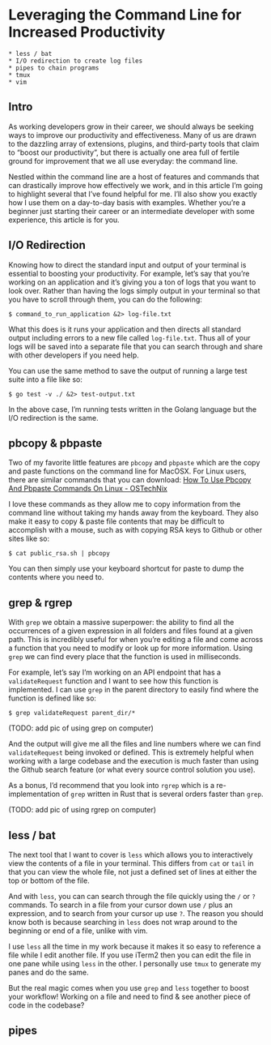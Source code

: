 # Leveraging the Command Line for Increased Productivity
	* less / bat
	* I/O redirection to create log files
	* pipes to chain programs
	* tmux
	* vim

## Intro
As working developers grow in their career, we should always be seeking ways to improve our productivity and effectiveness. Many of us are drawn to the dazzling array of extensions, plugins, and third-party tools that claim to “boost our productivity”, but there is actually one area full of fertile ground for improvement that we all use everyday: the command line.

Nestled within the command line are a host of features and commands that can drastically improve how effectively we work, and in this article I’m going to highlight several that I’ve found helpful for me. I’ll also show you exactly how I use them on a day-to-day basis with examples. Whether you’re a beginner just starting their career or an intermediate developer with some experience, this article is for you.


## I/O Redirection
Knowing how to direct the standard input and output of your terminal is essential to boosting your productivity.  For example, let’s say that you’re working on an application and it’s giving you a ton of logs that you want to look over. Rather than having the logs simply output in your terminal so that you have to scroll through them, you can do the following:

`$ command_to_run_application &2> log-file.txt`

What this does is it runs your application and then directs all standard output including errors to a new file called `log-file.txt`. Thus all of your logs will be saved into a separate file that you can search through and share with other developers if you need help.

You can use the same method to save the output of running a large test suite into a file like so:

`$ go test -v ./ &2> test-output.txt`

In the above case, I’m running tests written in the Golang language but the I/O redirection is the same.

## pbcopy & pbpaste
Two of my favorite little features are `pbcopy` and `pbpaste` which are the copy and paste functions on the command line for MacOSX. For Linux users, there are similar commands that you can download: [How To Use Pbcopy And Pbpaste Commands On Linux - OSTechNix](https://www.ostechnix.com/how-to-use-pbcopy-and-pbpaste-commands-on-linux/)

I love these commands as they allow me to copy information from the command line without taking my hands away from the keyboard. They also make it easy to copy & paste file contents that may be difficult to accomplish with a mouse, such as with copying RSA keys to Github or other  sites like so:

`$ cat public_rsa.sh | pbcopy`

You can then simply use your keyboard shortcut for paste to dump the contents where you need to.

## grep & rgrep
With `grep` we obtain a massive superpower: the ability to find all the occurrences of a given expression in all folders and files found at a given path. This is incredibly useful for when you’re editing a file and come across a function that you need to modify or look up for more information. Using `grep` we can find every place that the function is used in milliseconds.

For example, let’s say I’m working on an API endpoint that has a `validateRequest` function and I want to see how this function is implemented. I can use `grep`  in the parent directory to easily find where the function is defined like so:

`$ grep validateRequest parent_dir/*`

(TODO: add pic of using grep on computer)

And the output will give me all the files and line numbers where we can find `validateRequest` being invoked or defined. This is extremely helpful when working with a large codebase and the execution is much faster than using the Github search feature (or what every source control solution you use).

As a bonus, I’d recommend that you look into `rgrep` which is a re-implementation of `grep` written in Rust that is several orders faster than `grep`.

(TODO: add pic of using rgrep on computer)

## less / bat
The next tool that I want to cover is `less` which allows you to interactively view the contents of a file in your terminal. This differs from `cat` or `tail` in that you can view the whole file, not just a defined set of lines at either the top or bottom of the file. 

And with `less`, you can can search through the file quickly using the `/` or `?` commands. To search in a file from your cursor down use `/` plus an expression, and to search from your cursor up use `?`. The reason you should know both is because searching in `less` does not wrap around to the beginning or end of a file, unlike with vim.

I use `less` all the time in my work because it makes it so easy to reference a file while I edit another file. If you use iTerm2 then you can edit the file in one pane while using `less` in the other. I personally use `tmux` to generate my panes and do the same.

But the real magic comes when you use `grep` and `less` together to boost your workflow! Working on a file and need to find & see another piece of code in the codebase?


## pipes



